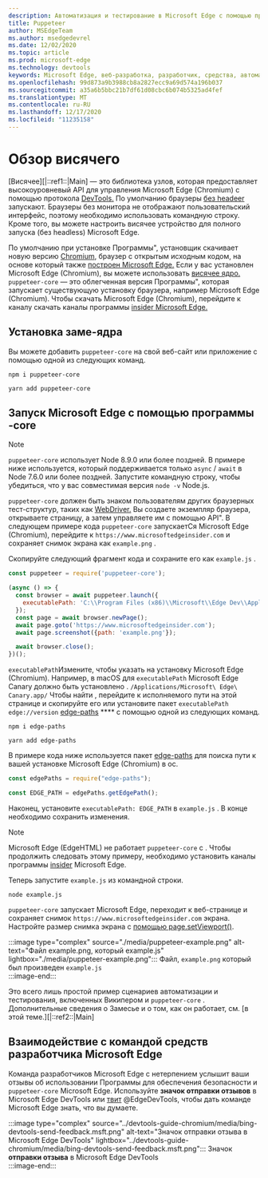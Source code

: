 ```yaml
---
description: Автоматизация и тестирование в Microsoft Edge с помощью программы".
title: Puppeteer
author: MSEdgeTeam
ms.author: msedgedevrel
ms.date: 12/02/2020
ms.topic: article
ms.prod: microsoft-edge
ms.technology: devtools
keywords: Microsoft Edge, веб-разработка, разработчик, средства, автоматизация, тестирование
ms.openlocfilehash: 99d873a9b3988cb8a2827ecc9a69d574a196b037
ms.sourcegitcommit: a35a6b5bbc21b7df61d08cbc6b074b5325ad4fef
ms.translationtype: MT
ms.contentlocale: ru-RU
ms.lasthandoff: 12/17/2020
ms.locfileid: "11235158"
---
```

# Обзор висячего  

[Висячее][|::ref1::|Main] — это библиотека узлов, которая предоставляет высокоуровневый API для управления Microsoft Edge \(Chromium\) с помощью протокола [DevTools.][GithubChromedevtoolsProtocol] [][NodejsMain]  По умолчанию браузеры [без headeer][WikiHeadlessBrowser] запускают.  Браузеры без монитора не отображают пользовательский интерфейс, поэтому необходимо использовать командную строку.  Кроме того, вы можете настроить висячее устройство для полного запуска \(без headless\) Microsoft Edge.  

По умолчанию при установке Программы", установщик скачивает новую версию [Chromium][ChromiumHome], браузер с открытым исходным кодом, на основе который также [построен Microsoft Edge.][MicrosoftBlogsWindowsExperience20181206]  Если у вас установлен Microsoft Edge \(Chromium\), вы можете использовать [висячее ядро.][PuppeteerApivscore]  `puppeteer-core` — это облегченная версия Программы", которая запускает существующую установку браузера, например Microsoft Edge \(Chromium\).  Чтобы скачать Microsoft Edge \(Chromium\), перейдите к каналу скачать каналы программы [insider Microsoft Edge.][MicrosoftedgeinsiderDownload]  

## Установка заме-ядра  

Вы можете добавить `puppeteer-core` на свой веб-сайт или приложение с помощью одной из следующих команд.  

```shell
npm i puppeteer-core
```  

```shell
yarn add puppeteer-core
```  

## Запуск Microsoft Edge с помощью программы -core  

> [!NOTE]
> `puppeteer-core` использует Node 8.9.0 или более поздней.  В примере ниже используется, который поддерживается только `async` / `await` в Node 7.6.0 или более поздней.  Запустите командную строку, чтобы убедиться, что у вас совместимая версия `node -v` Node.js.  

`puppeteer-core` должен быть знаком пользователям других браузерных тест-структур, таких как [WebDriver.][WebdriverChromiumMain]  Вы создаете экземпляр браузера, открываете страницу, а затем управляете им с помощью API".  В следующем примере кода `puppeteer-core` запускаетСя Microsoft Edge \(Chromium\), перейдите к `https://www.microsoftedgeinsider.com` и сохраняет снимок экрана как `example.png` .  

Скопируйте следующий фрагмент кода и сохраните его как `example.js` .  

```javascript
const puppeteer = require('puppeteer-core');

(async () => {
  const browser = await puppeteer.launch({
    executablePath: 'C:\\Program Files (x86)\\Microsoft\\Edge Dev\\Application\\msedge.exe'
  });
  const page = await browser.newPage();
  await page.goto('https://www.microsoftedgeinsider.com');
  await page.screenshot({path: 'example.png'});

  await browser.close();
})();
```  

`executablePath`Измените, чтобы указать на установку Microsoft Edge \(Chromium\).  Например, в macOS для `executablePath` Microsoft Edge Canary должно быть установлено . `/Applications/Microsoft\ Edge\ Canary.app/`  Чтобы найти , перейдите к исполняемого пути на этой странице и скопируйте его или установите пакет `executablePath` `edge://version` [edge-paths][npmEdgePaths] **** с помощью одной из следующих команд.  

```shell
npm i edge-paths
```  

```shell
yarn add edge-paths
```  
 
В примере кода ниже используется пакет [edge-paths][npmEdgePaths] для поиска пути к вашей установке Microsoft Edge \(Chromium\) в ос.

```javascript
const edgePaths = require("edge-paths");

const EDGE_PATH = edgePaths.getEdgePath();
```

Наконец, установите `executablePath: EDGE_PATH` в `example.js` .  В конце необходимо сохранить изменения.  

> [!NOTE]
> Microsoft Edge \(EdgeHTML\) не работает `puppeteer-core` с .  Чтобы продолжить следовать этому примеру, необходимо установить каналы программы [insider][MicrosoftedgeinsiderDownload] Microsoft Edge.  

Теперь запустите `example.js` из командной строки.  

```shell
node example.js
```  

`puppeteer-core` запускает Microsoft Edge, переходит к веб-странице и сохраняет снимок `https://www.microsoftedgeinsider.com` экрана.  Настройте размер снимка экрана с [помощью page.setViewport()][PuppeteerApipagesetviewport].  

:::image type="complex" source="./media/puppeteer-example.png" alt-text="Файл example.png, который example.js" lightbox="./media/puppeteer-example.png":::
   Файл, `example.png` который был произведен `example.js`  
:::image-end:::  

Это всего лишь простой пример сценариев автоматизации и тестирования, включенных Википером и `puppeteer-core` .  Дополнительные сведения о Замесье и о том, как он работает, см. [в этой теме.][|::ref2::|Main]  

## Взаимодействие с командой средств разработчика Microsoft Edge  

Команда разработчиков Microsoft Edge с нетерпением услышит ваши отзывы об использовании Программы для обеспечения безопасности и `puppeteer-core` Microsoft Edge.  Используйте **значок отправки отзывов** в Microsoft Edge DevTools или [твит][TwitterIntentTweetEdgedevtools] @EdgeDevTools, чтобы дать команде Microsoft Edge знать, что вы думаете.  

:::image type="complex" source="../devtools-guide-chromium/media/bing-devtools-send-feedback.msft.png" alt-text="Значок отправки отзыва в Microsoft Edge DevTools" lightbox="../devtools-guide-chromium/media/bing-devtools-send-feedback.msft.png":::
   Значок **отправки отзыва** в Microsoft Edge DevTools  
:::image-end:::  

<!--## See also  

*   [WebDriver (Chromium)][WebdriverChromiumMain]  
*   [WebDriver (EdgeHTML)][WebdriverEdgehtmlMain]  
*   [Chrome DevTools Protocol Viewer on GitHub][GithubChromedevtoolsProtocol]  
*   [Microsoft Edge:  Making the web better through more open source collaboration on Microsoft Experience Blog][MicrosoftBlogsWindowsExperience20181206]  
*   [Download Microsoft Edge Insider Channels][MicrosoftedgeinsiderDownload]  
*   [Chromium on The Chromium Projects][ChromiumHome]  
*   [Node.js][NodejsMain]  
*   [Puppeteer][PuppeteerMain]  
*   [puppeteer vs. puppeteer-core][PuppeteerApivscore]  
*   [page.setViewport() on Puppeteer][PuppeteerApipagesetviewport]  
*   [Headless browser on Wikipedia][WikiHeadlessBrowser]  -->  

<!-- links -->  

[WebdriverChromiumMain]: ../webdriver-chromium/index.md "WebDriver (Chromium) | Документы Майкрософт"  
<!--  [WebdriverEdgehtmlMain]: ../edgehtml/webdriver/index.md "WebDriver (EdgeHTML) | Microsoft Docs"  -->  

[GithubChromedevtoolsProtocol]: https://chromedevtools.github.io/devtools-protocol "Просмотр протокола Chrome DevTools | GitHub"  

[MicrosoftBlogsWindowsExperience20181206]: https://blogs.windows.com/windowsexperience/2018/12/06/microsoft-edge-making-the-web-better-through-more-open-source-collaboration "Microsoft Edge: улучшение веб-сайта благодаря большей совместной работе с открытым кодом | Блог о microsoft Experience"  

[MicrosoftedgeinsiderDownload]: https://www.microsoftedgeinsider.com/download "Скачивание Microsoft Edge Insider Channels"  

[ChromiumHome]: https://www.chromium.org/Home "Chromium | Проекты Chromium"  

[NodejsMain]: https://nodejs.org "Node.js"  

[npmEdgePaths]: https://www.npmjs.com/package/edge-paths "Пути к границам | npm"  

[PuppeteerMain]: https://pptr.dev "Замесье"  
[PuppeteerApivscore]: https://pptr.dev/#?product=Puppeteer&version=v2.0.0&show=api-puppeteer-vs-puppeteer-core "висячее и висячее | Замесье"  
[PuppeteerApipagesetviewport]: https://pptr.dev/#?product=Puppeteer&version=v2.0.0&show=api-pagesetviewportviewport "page.setViewport(viewport) | Замесье"  

[TwitterIntentTweetEdgedevtools]: https://twitter.com/intent/tweet?text=@EdgeDevTools "@EdgeDevTools - Опубликовать твит | Twitter"  

[WikiHeadlessBrowser]: https://en.wikipedia.org/wiki/Headless_browser "Браузер без headless | Википедия"  
